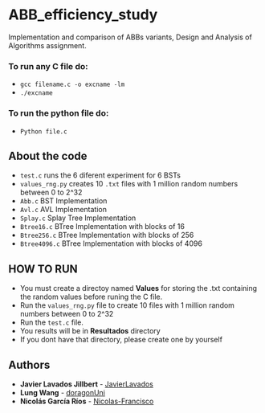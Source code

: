 # ABB_efficiency_study
Implementation and comparison of ABBs variants, Design and Analysis of Algorithms assignment.



### To run any C file do:
- `gcc filename.c -o excname -lm` 
- `./excname`

### To run the python file do: 
- `Python file.c`


## About the code
- `test.c` runs the 6 diferent experiment for 6 BSTs 
- `values_rng.py` creates 10 `.txt` files with 1 million random numbers between 0 to 2^32
- `Abb.c` BST Implementation
- `Avl.c` AVL  Implementation
- `Splay.c` Splay Tree Implementation
- `Btree16.c` BTree Implementation with blocks of 16
- `Btree256.c`  BTree Implementation with blocks of 256
- `Btree4096.c`  BTree Implementation with blocks of 4096

## HOW TO RUN

- You must create a directoy named **Values** for storing the .txt containing the random values before runing the C file.
- Run the `values_rng.py` file to create 10 files with 1 million random numbers between 0 to 2^32
- Run the `test.c` file.
- You results will be in **Resultados** directory
- If you dont have that directory, please create one by yourself

## Authors
- **Javier Lavados Jillbert** - [JavierLavados](https://github.com/JavierLavados)
- **Lung Wang** - [doragonUni](https://github.com/doragonUni)
- **Nicolás García Ríos** - [Nicolas-Francisco](https://github.com/Nicolas-Francisco)

